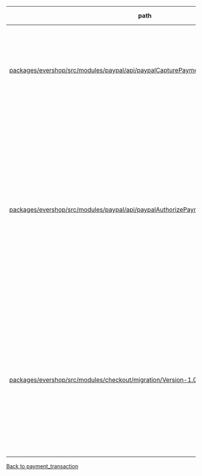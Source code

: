 | path | summary | is relevant |
| --- | --- | --- |
| [packages/evershop/src/modules/paypal/api/paypalCapturePayment/[bodyParser]capture.js](https://github.com/evershopcommerce/evershop/blob/bc7ee43cdadfb8a00e896c8f753da75938507854/packages/evershop/src/modules/paypal/api/paypalCapturePayment/[bodyParser]capture.js) | このコードでは、PayPalのAPIから返されたデータをJSON形式でadditional_informationカラムに保存しています。具体的には、insert('payment_transaction')のgivenメソッドでadditional_informationにJSON.stringify(responseData.data)を渡しています。これにより、取引に関する詳細情報が保存されます。 | True |
| [packages/evershop/src/modules/paypal/api/paypalAuthorizePayment/[bodyParser]authorize.js](https://github.com/evershopcommerce/evershop/blob/bc7ee43cdadfb8a00e896c8f753da75938507854/packages/evershop/src/modules/paypal/api/paypalAuthorizePayment/[bodyParser]authorize.js) | このコードでは、PayPalのAPIから返されたレスポンスデータをJSON形式に変換して、additional_informationカラムに保存しています。具体的には、insertメソッドを使用して、payment_transactionテーブルに以下の情報を保存しています。<br><br>- payment_transaction_order_id: 注文ID<br>- transaction_id: PayPalの承認ID<br>- amount: 承認された金額<br>- currency: 通貨コード<br>- status: 承認ステータス<br>- payment_action: 支払いアクション（authorize）<br>- transaction_type: オンライン取引<br>- additional_information: PayPal APIから返されたレスポンスデータ（JSON形式） | True |
| [packages/evershop/src/modules/checkout/migration/Version-1.0.0.js](https://github.com/evershopcommerce/evershop/blob/4f1f4947f95e03b9cf64486a42b1669d484cba61/packages/evershop/src/modules/checkout/migration/Version-1.0.0.js) | <br><br>このコードの中で、テーブルpayment_transactionのカラムadditional_informationは、支払いトランザクションに関する追加情報を格納するために使用されます。このカラムには、支払いトランザクションに関する詳細情報が含まれる場合があります。たとえば、支払いトランザクションがクレジットカードで処理された場合、このカラムにはクレジットカード番号や有効期限などの情報が含まれる可能性があります。ただし、このカラムがどのように使用されるかは、このコードの中で明確には示されていません。 | True |
[Back to payment_transaction](../tables/payment_transaction.md)